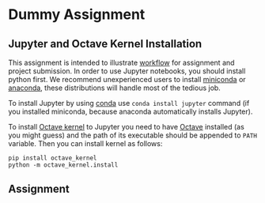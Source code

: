 # Dummy Assignment

## Jupyter and Octave Kernel Installation

This assignment is intended to illustrate [workflow](https://github.com/CMPE482-Spring2017-Bogazici/course-description/blob/master/README.md) for assignment and project submission. In order to use Jupyter notebooks, you should install python first. We recommend unexperienced users to install [miniconda](https://conda.io/miniconda.html) or [anaconda](https://www.continuum.io/downloads), these distributions will handle most of the tedious job.

To install Jupyter by using [conda](https://conda.io/docs/using/pkgs.html#install-a-package) use `conda install jupyter` command (if you installed miniconda, because anaconda automatically installs Jupyter).

To install [Octave kernel](https://github.com/Calysto/octave_kernel) to Jupyter you need to have [Octave](https://www.gnu.org/software/octave/) installed (as you might guess) and the path of its executable should be appended to `PATH` variable. Then you can install kernel as follows:

    pip install octave_kernel
    python -m octave_kernel.install

## Assignment
